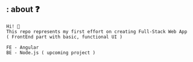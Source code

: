 ## : about ❓

    Hi! 👋
    This repo represents my first effort on creating Full-Stack Web App 
    ( FrontEnd part with basic, functional UI )

    FE - Angular
    BE - Node.js ( upcoming project )

